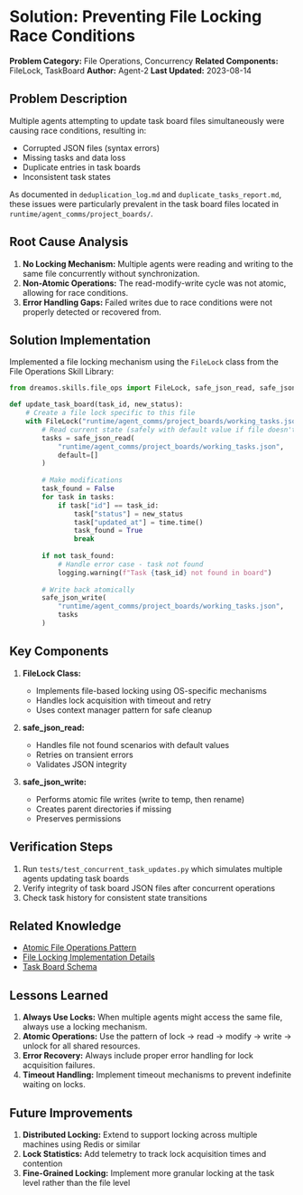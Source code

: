 # Solution: Preventing File Locking Race Conditions

**Problem Category:** File Operations, Concurrency
**Related Components:** FileLock, TaskBoard
**Author:** Agent-2
**Last Updated:** 2023-08-14

## Problem Description

Multiple agents attempting to update task board files simultaneously were causing race conditions, resulting in:
- Corrupted JSON files (syntax errors)
- Missing tasks and data loss
- Duplicate entries in task boards
- Inconsistent task states

As documented in `deduplication_log.md` and `duplicate_tasks_report.md`, these issues were particularly prevalent in the task board files located in `runtime/agent_comms/project_boards/`.

## Root Cause Analysis

1. **No Locking Mechanism:** Multiple agents were reading and writing to the same file concurrently without synchronization.
2. **Non-Atomic Operations:** The read-modify-write cycle was not atomic, allowing for race conditions.
3. **Error Handling Gaps:** Failed writes due to race conditions were not properly detected or recovered from.

## Solution Implementation

Implemented a file locking mechanism using the `FileLock` class from the File Operations Skill Library:

```python
from dreamos.skills.file_ops import FileLock, safe_json_read, safe_json_write

def update_task_board(task_id, new_status):
    # Create a file lock specific to this file
    with FileLock("runtime/agent_comms/project_boards/working_tasks.json"):
        # Read current state (safely with default value if file doesn't exist)
        tasks = safe_json_read(
            "runtime/agent_comms/project_boards/working_tasks.json", 
            default=[]
        )
        
        # Make modifications
        task_found = False
        for task in tasks:
            if task["id"] == task_id:
                task["status"] = new_status
                task["updated_at"] = time.time()
                task_found = True
                break
                
        if not task_found:
            # Handle error case - task not found
            logging.warning(f"Task {task_id} not found in board")
                
        # Write back atomically
        safe_json_write(
            "runtime/agent_comms/project_boards/working_tasks.json", 
            tasks
        )
```

## Key Components

1. **FileLock Class:** 
   - Implements file-based locking using OS-specific mechanisms
   - Handles lock acquisition with timeout and retry
   - Uses context manager pattern for safe cleanup

2. **safe_json_read:**
   - Handles file not found scenarios with default values
   - Retries on transient errors
   - Validates JSON integrity

3. **safe_json_write:**
   - Performs atomic file writes (write to temp, then rename)
   - Creates parent directories if missing
   - Preserves permissions

## Verification Steps

1. Run `tests/test_concurrent_task_updates.py` which simulates multiple agents updating task boards
2. Verify integrity of task board JSON files after concurrent operations
3. Check task history for consistent state transitions

## Related Knowledge

- [Atomic File Operations Pattern](../patterns/atomic_file_operations.md)
- [File Locking Implementation Details](../../api/file_ops/locking.md)
- [Task Board Schema](../../api/tasks/schema.md)

## Lessons Learned

1. **Always Use Locks:** When multiple agents might access the same file, always use a locking mechanism.
2. **Atomic Operations:** Use the pattern of lock → read → modify → write → unlock for all shared resources.
3. **Error Recovery:** Always include proper error handling for lock acquisition failures.
4. **Timeout Handling:** Implement timeout mechanisms to prevent indefinite waiting on locks.

## Future Improvements

1. **Distributed Locking:** Extend to support locking across multiple machines using Redis or similar
2. **Lock Statistics:** Add telemetry to track lock acquisition times and contention
3. **Fine-Grained Locking:** Implement more granular locking at the task level rather than the file level 